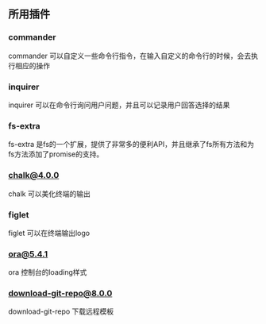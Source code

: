 ## 所用插件
### commander
commander 可以自定义一些命令行指令，在输入自定义的命令行的时候，会去执行相应的操作

### inquirer
inquirer 可以在命令行询问用户问题，并且可以记录用户回答选择的结果

### fs-extra
fs-extra 是fs的一个扩展，提供了非常多的便利API，并且继承了fs所有方法和为fs方法添加了promise的支持。

### chalk@4.0.0
chalk 可以美化终端的输出

### figlet
figlet 可以在终端输出logo

### ora@5.4.1
ora 控制台的loading样式

### download-git-repo@8.0.0
download-git-repo 下载远程模板